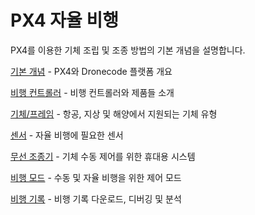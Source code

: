 # PX4 자율 비행

PX4를 이용한 기체 조립 및 조종 방법의 기본 개념을 설명합니다.

[기본 개념](../getting_started/px4_basic_concepts.md) - PX4와 Dronecode 플랫폼 개요

[비행 컨트롤러](../getting_started/flight_controller_selection.md) - 비행 컨트롤러와 제품들 소개

[기체/프레임](../getting_started/frame_selection.md) - 항공, 지상 및 해양에서 지원되는 기체 유형

[센서](../getting_started/sensor_selection.md) - 자율 비행에 필요한 센서

[무선 조종기](../getting_started/rc_transmitter_receiver.md) - 기체 수동 제어를 위한 휴대용 시스템

[비행 모드](../getting_started/flight_modes.md) - 수동 및 자율 비행을 위한 제어 모드

[비행 기록](../getting_started/flight_reporting.md) - 비행 기록 다운로드, 디버깅 및 분석